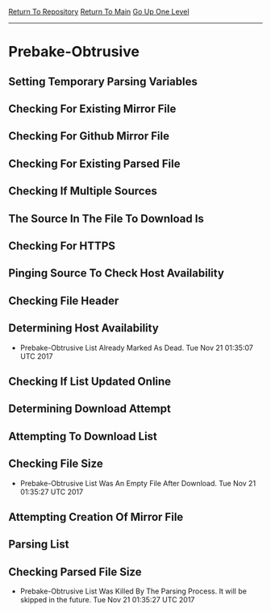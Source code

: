 [Return To Repository](https://github.com/deathbybandaid/piholeparser/)
[Return To Main](https://github.com/deathbybandaid/piholeparser/blob/master/RecentRunLogs/Mainlog.md)
[Go Up One Level](https://github.com/deathbybandaid/piholeparser/blob/master/RecentRunLogs/TopLevelScripts/30-Processing-Blacklists.md)
____________________________________
# Prebake-Obtrusive
## Setting Temporary Parsing Variables
## Checking For Existing Mirror File
## Checking For Github Mirror File
## Checking For Existing Parsed File
## Checking If Multiple Sources
## The Source In The File To Download Is
## Checking For HTTPS
## Pinging Source To Check Host Availability
## Checking File Header
## Determining Host Availability
* Prebake-Obtrusive List Already Marked As Dead. Tue Nov 21 01:35:07 UTC 2017
## Checking If List Updated Online
## Determining Download Attempt
## Attempting To Download List
## Checking File Size
* Prebake-Obtrusive List Was An Empty File After Download. Tue Nov 21 01:35:27 UTC 2017
## Attempting Creation Of Mirror File
## Parsing List
## Checking Parsed File Size
* Prebake-Obtrusive List Was Killed By The Parsing Process. It will be skipped in the future. Tue Nov 21 01:35:27 UTC 2017
